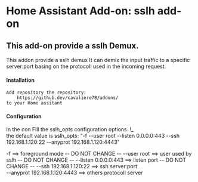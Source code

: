 # Home Assistant Add-on: sslh add-on

## This add-on provide a sslh Demux.
This addon provide a sslh demux
It can demix the input traffic to a specific server:port basing on the protocoll used in the incoming request.

#### Installation
    Add repository the repository:
        https://github.dev/cavaliere78/addons/
    to your Home assitant

#### Configuration

In the con 
Fill the sslh_opts configuration options. !_\
the default value is
sslh_opts: "-f --user root --listen 0.0.0.0:443 --ssh 192.168.1.120:22 --anyprot 192.168.1.120:4443"

-f                               ==> foreground mode     -- DO NOT CHANGE -- 
--user root                      ==> user used by sslh   -- DO NOT CHANGE -- 
--listen 0.0.0.0:443             ==> listen port         -- DO NOT CHANGE -- 
--ssh 192.168.1.120:22           ==> ssh server:port     
--anyprot 192.168.1.120:4443     ==> others protocoll server
